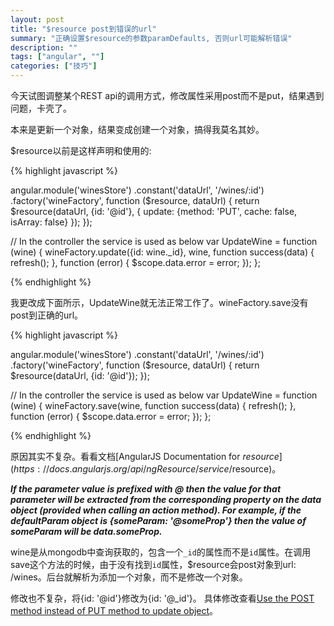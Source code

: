 ```yaml
---
layout: post
title: "$resource post到错误的url"
summary: "正确设置$resource的参数paramDefaults, 否则url可能解析错误"
description: ""
tags: ["angular", ""]
categories: ["技巧"]
---
```

今天试图调整某个REST api的调用方式，修改属性采用post而不是put，结果遇到问题，卡壳了。

本来是更新一个对象，结果变成创建一个对象，搞得我莫名其妙。

$resource以前是这样声明和使用的:

{% highlight javascript %}

angular.module('winesStore')
.constant('dataUrl', '/wines/:id')
.factory('wineFactory', function ($resource, dataUrl) {
    return $resource(dataUrl, {id: '@id'}, {
        update: {method: 'PUT', cache: false, isArray: false}
    });
});

// In the controller the service is used as below
var UpdateWine = function (wine) {
    wineFactory.update({id: wine._id}, wine,
        function success(data) {
            refresh();
        },
        function (error) {
            $scope.data.error = error;
        });
};

{% endhighlight %}

我更改成下面所示，UpdateWine就无法正常工作了。wineFactory.save没有post到正确的url。

{% highlight javascript %}

angular.module('winesStore')
.constant('dataUrl', '/wines/:id')
.factory('wineFactory', function ($resource, dataUrl) {
    return $resource(dataUrl, {id: '@id'});
});

// In the controller the service is used as below
var UpdateWine = function (wine) {
    wineFactory.save(wine,
        function success(data) {
            refresh();
        },
        function (error) {
            $scope.data.error = error;
        });
};

{% endhighlight %}

原因其实不复杂。看看文档[AngularJS Documentation for $resource](https://docs.angularjs.org/api/ngResource/service/$resource)。

***If the parameter value is prefixed with @ then the value for that parameter will be extracted from the corresponding property on the data object (provided when calling an action method). For example, if the defaultParam object is {someParam: '@someProp'} then the value of someParam will be data.someProp.***

wine是从mongodb中查询获取的，包含一个`_id`的属性而不是`id`属性。在调用save这个方法的时候，由于没有找到`id`属性，$resource会post对象到url: /wines。后台就解析为添加一个对象，而不是修改一个对象。

修改也不复杂，将{id: '@id'}修改为{id: '@_id'}。 具体修改查看[Use the POST method instead of PUT method to update object](https://github.com/Junch/Nodejs/commit/98c93906ab5f78f09af98b443a4487be119bb818)。
